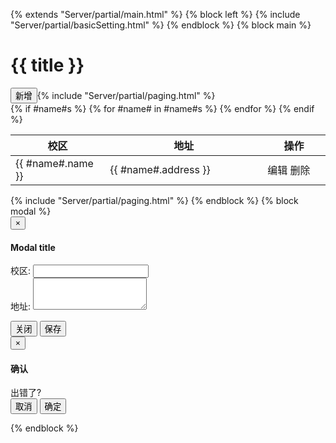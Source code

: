 {% extends "Server/partial/main.html" %} {% block left %} {% include "Server/partial/basicSetting.html" %} {% endblock %} {% block main %}
<div class="title">
    <h1>
        {{ title }}
    </h1>
</div>
<div class="toolbar">
    <div class="toolbar-list">
        <button id="btnAdd" class="btn btn-default btn-sm">新增</button>{% include "Server/partial/paging.html" %}
    </div>
</div>
<div class="content">
    <table class="table table-striped">
        <thead>
            <tr>
                <th style="width:30%;">校区</th>
                <th style="width:50%;">地址</th>
                <th>操作</th>
            </tr>
        </thead>
        <tbody id="gridBody">
            {% if #name#s %} {% for #name# in #name#s %}
            <tr id={{#name#._id}}>
                <td>
                    {{ #name#.name }}
                </td>
                 <td>
                    {{ #name#.address }}
                </td>
                <td>
                    <div data-obj={{ #name#|dump }} class="btn-group">
                        <a class="btn btn-default btnEdit">编辑</a>
                        <a class="btn btn-default btnDelete">删除</a>
                    </div>
                </td>
            </tr>
            {% endfor %} {% endif %}
        </tbody>
    </table>
</div>
<input type="hidden" id="total" value="{{ total }}" />
<input type="hidden" id="page" value="{{ page }}" /> {% include "Server/partial/paging.html" %}
{% endblock %} {% block modal %}
<!-- Modal -->
<div class="modal fade bs-example-modal-sm" id="myModal" tabindex="-1" role="dialog" aria-labelledby="myModalLabel">
    <div class="modal-dialog modal-sm" role="document">
        <div class="modal-content">
            <div class="modal-header">
                <button type="button" class="close" data-dismiss="modal" aria-label="Close"><span aria-hidden="true">&times;</span></button>
                <h4 class="modal-title" id="myModalLabel">Modal title</h4>
            </div>
            <div class="modal-body">
                <form>
                    <div class="form-group">
                        <label for="name" class="control-label">校区:</label>
                        <input type="text" maxlength="30" class="form-control" name="name" id="name">
                    </div>
                    <div class="form-group">
                        <label for="address" class="control-label">地址:</label>
                        <textarea maxlength="100" rows="3" class="form-control" name="address" id="address"></textarea>
                    </div>
                    <input type="hidden" class="form-control" name="id" id="id">
                </form>
            </div>
            <div class="modal-footer">
                <button type="button" class="btn btn-default" data-dismiss="modal">关闭</button>
                <button type="button" id="btnSave" class="btn btn-primary">保存</button>
            </div>
        </div>
    </div>
</div>

<div class="modal fade bs-example-modal-sm" id="confirmModal" tabindex="-1" role="dialog" aria-labelledby="myModalLabel">
    <div class="modal-dialog modal-sm" role="document">
        <div class="modal-content">
            <div class="modal-header">
                <button type="button" class="close" data-dismiss="modal" aria-label="Close"><span aria-hidden="true">&times;</span></button>
                <h4 class="modal-title" id="confirmModalLabel">确认</h4>
            </div>
            <div class="modal-body">
                出错了?
            </div>
            <div class="modal-footer">
                <button type="button" class="btn btn-default" data-dismiss="modal">取消</button>
                <button type="button" id="btnConfirmSave" class="btn btn-primary">确定</button>
            </div>
        </div>
    </div>
</div>

<script type="text/javascript" src="/default/assets/js/#name#.js?v=1.0"></script>
{% endblock %}